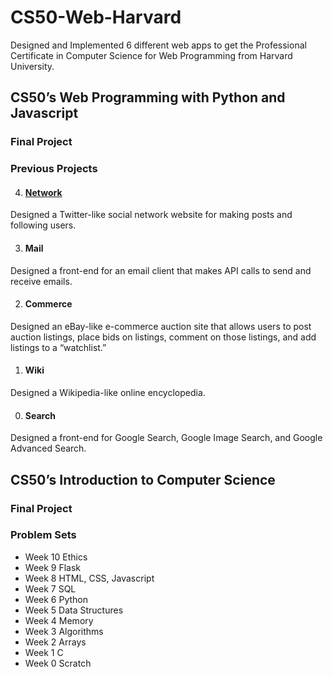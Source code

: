 # CS50-Web-Harvard

Designed and Implemented 6 different web apps to get the Professional Certificate in Computer Science for Web Programming from Harvard University.

## CS50’s Web Programming with Python and Javascript

### Final Project

### Previous Projects

4. #### [Network](https://github.com/jathurchan/CS50-Web-Harvard/tree/main/Web%20Programming%20with%20Python%20and%20Javascript/4.%20Network)

Designed a Twitter-like social network website for making posts and following users.

3. #### Mail

Designed a front-end for an email client that makes API calls to send and receive emails.

2. #### Commerce

Designed an eBay-like e-commerce auction site that allows users to post auction listings, place bids on listings, comment on those listings, and add listings to a “watchlist.”

1. #### Wiki

Designed a Wikipedia-like online encyclopedia.

0. #### Search

Designed a front-end for Google Search, Google Image Search, and Google Advanced Search.

## CS50’s Introduction to Computer Science

### Final Project

### Problem Sets

- Week 10 Ethics
- Week 9 Flask
- Week 8 HTML, CSS, Javascript
- Week 7 SQL
- Week 6 Python
- Week 5 Data Structures
- Week 4 Memory
- Week 3 Algorithms
- Week 2 Arrays
- Week 1 C
- Week 0 Scratch

